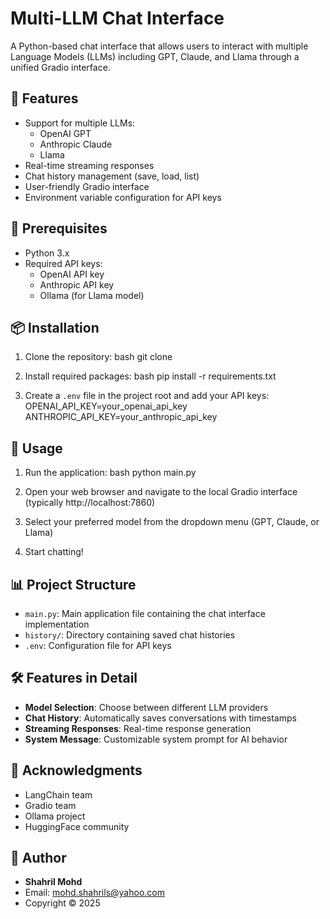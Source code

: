 # Multi-LLM Chat Interface

A Python-based chat interface that allows users to interact with multiple Language Models (LLMs) including GPT, Claude, and Llama through a unified Gradio interface.

## 🌟 Features

- Support for multiple LLMs:
  - OpenAI GPT
  - Anthropic Claude
  - Llama
- Real-time streaming responses
- Chat history management (save, load, list)
- User-friendly Gradio interface
- Environment variable configuration for API keys

## 🔧 Prerequisites

- Python 3.x
- Required API keys:
  - OpenAI API key
  - Anthropic API key
  - Ollama (for Llama model)

## 📦 Installation

1. Clone the repository: bash git clone <your-repository-url>

2. Install required packages: bash pip install -r requirements.txt

3. Create a `.env` file in the project root and add your API keys: OPENAI_API_KEY=your_openai_api_key ANTHROPIC_API_KEY=your_anthropic_api_key

## 🚀 Usage

1. Run the application: bash python main.py
2. Open your web browser and navigate to the local Gradio interface (typically http://localhost:7860)

3. Select your preferred model from the dropdown menu (GPT, Claude, or Llama)

4. Start chatting!

## 📊 Project Structure

- `main.py`: Main application file containing the chat interface implementation
- `history/`: Directory containing saved chat histories
- `.env`: Configuration file for API keys

## 🛠️ Features in Detail

- **Model Selection**: Choose between different LLM providers
- **Chat History**: Automatically saves conversations with timestamps
- **Streaming Responses**: Real-time response generation
- **System Message**: Customizable system prompt for AI behavior


## 🙏 Acknowledgments

- LangChain team
- Gradio team
- Ollama project
- HuggingFace community

## 👤 Author

- **Shahril Mohd**
- Email: mohd.shahrils@yahoo.com
- Copyright © 2025